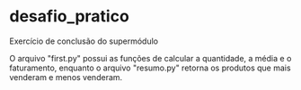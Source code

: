 # desafio_pratico
Exercício de conclusão do supermódulo

O arquivo "first.py" possui as funções de calcular a quantidade, a média e o faturamento, enquanto o arquivo "resumo.py" retorna os produtos que mais venderam e menos venderam.
